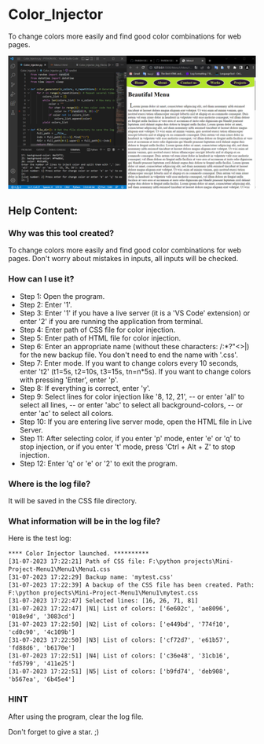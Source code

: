 # Color_Injector
To change colors more easily and find good color combinations for web pages.

![image from Color_Injector user interface](https://github.com/PAIREN1383/Color_Injector/blob/main/Color_Injector_img.PNG)


## Help Content:
### Why was this tool created?
To change colors more easily and find good color combinations for web pages. Don't worry about mistakes in inputs, all inputs will be checked.

### How can I use it?
- Step 1: Open the program.
- Step 2: Enter '1'.
- Step 3: Enter '1' if you have a live server (it is a 'VS Code' extension) or enter '2' if you are running the application from terminal.
- Step 4: Enter path of CSS file for color injection.
- Step 5: Enter path of HTML file for color injection.
- Step 6: Enter an appropriate name (without these characters: \/:*?"<>|) for the new backup file. You don't need to end the name with '.css'.
- Step 7: Enter mode. If you want to change colors every 10 seconds, enter 't2' (t1=5s, t2=10s, t3=15s, tn=n*5s). If you want to change colors with pressing 'Enter', enter 'p'.
- Step 8: If everything is correct, enter 'y'.
- Step 9: Select lines for color injection like '8, 12, 21',
-- or enter 'all' to select all lines,
-- or enter 'abc' to select all background-colors,
-- or enter 'ac' to select all colors.
- Step 10: If you are entering live server mode, open the HTML file in Live Server.
- Step 11: After selecting color, if you enter 'p' mode, enter 'e' or 'q' to stop injection, or if you enter 't' mode, press 'Ctrl + Alt + Z' to stop injection.
- Step 12: Enter 'q' or 'e' or '2' to exit the program.


### Where is the log file?
It will be saved in the CSS file directory.

### What information will be in the log file?
Here is the test log:
```
**** Color Injector launched. **********
[31-07-2023 17:22:21] Path of CSS file: F:\python projects\Mini-Project-Menu1\Menu1\Menu1.css
[31-07-2023 17:22:29] Backup name: 'mytest.css'
[31-07-2023 17:22:39] A backup of the CSS file has been created. Path: F:\python projects\Mini-Project-Menu1\Menu1\mytest.css
[31-07-2023 17:22:47] Selected lines: [16, 26, 71, 81]
[31-07-2023 17:22:47] |N1| List of colors: ['6e602c', 'ae8096', '018e9d', '3083cd']
[31-07-2023 17:22:50] |N2| List of colors: ['e449bd', '774f10', 'cd0c90', '4c109b']
[31-07-2023 17:22:50] |N3| List of colors: ['cf72d7', 'e61b57', 'fd88d6', 'b6170e']
[31-07-2023 17:22:51] |N4| List of colors: ['c36e48', '31cb16', 'fd5799', '411e25']
[31-07-2023 17:22:51] |N5| List of colors: ['b9fd74', 'deb908', 'b567ea', '6b45e4']
```
### HINT
After using the program, clear the log file.

Don't forget to give a star. ;)
